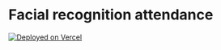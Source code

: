 # Facial recognition attendance

[![Deployed on Vercel](https://img.shields.io/badge/Deployed%20on-Vercel-black?style=for-the-badge&logo=vercel)](https://vercel.com/ranjandivyanshu27-8099s-projects/v0-facial-recognition-attendance)


